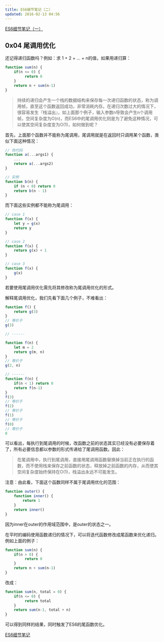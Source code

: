 ```yaml
---
title: ES6细节笔记（二）
updated: 2016-02-13 04:56
---
```


[ES6细节笔记（一）](es6-details-1)

## 0x04 尾调用优化

还记得递归函数吗？例如：求 1 + 2 + ... + n的值，如果用递归算：

``` javascript
function sum(n) {
    if(n <= 0) {
         return 0
    }
    return n + sum(n-1)
}
```

> 持续的递归会产生一个栈的数据结构来保存每一次递归函数的状态，称为调用帧，直至这个函数返回成功，非常消耗内存。在递归次数过大的情况下，很容易发生『栈溢出』，如上面那个例子，输入参数n导致会产生n个调用帧，空间复杂度为O(n)，而ES6中的尾调用优化则是为了避免这种情况，可以使其空间复杂度变为O(1)，如何做到呢？

首先，上面那个函数并不能称为尾调用，尾调用就是在返回时只调用某个函数，类似下面这种情况：

``` javascript
// 伪代码
function a(...args1) {
    ...
    return a(...args2)
}

// 实例
function b(n) {
    if (n < 0) return 0
    return b(n - 1)
}
```

而下面这些实例都不能称为尾调用：

``` javascript
// case 1
function f(x) {
    let y = g(x)
    return y
}

// case 2
function f(x) {
    return g(x) + 1
}

// case 3
function f(x) {
    g(x)
}
```

若要使用尾调用优化需先将其修改称为尾调用优化的形式。

解释尾调用优化，我们先看下面几个例子，不难看出：

``` javascript
function f() {
    return g(3)
}
// 等价于
g(3)

// ------

function f(n) {
    let m = 2
    return g(m, n)
}
// 等价于
g(2, n)

// ------
function f(n) {
    if(n < 1) return 0
    return f(n-1)
}
f(3)
// 等价于
f(2)
// 等价于
f(1)
// 等价于
f(0)
// 等价于
0
```

可以看出，每执行到尾调用的时候，改函数之前的状态其实已经没有必要保存着了，所有必要信息都以参数的形式传递给了尾调用函数。因此：

> 在尾调用中，执行到尾调用，直接用尾调用函数替换掉当前正在执行的函数，而不使用栈来保存之前函数的状态，释放掉之前函数的内存，从而使其空间复杂度始终保持在O(1)，栈溢出永远不可能发生。

注意：由此看，下面这个函数同样不属于尾调用优化的范围：

``` javascript
function outer() {
    function inner() {
        return 1
    }
    return inner()
}
```

因为inner在outer的作用域范围中，是outer的状态之一。

在平时的编码使用函数递归的情况下，可以将迭代函数修改成尾函数来优化递归。例如上面的例子：


``` javascript
function sum(n) {
    if(n > 0) {
         return 0
    }
    return n + sum(n-1)
}
```

改成：

``` javascript
function sum(n, total = 0) {
    if(n <= 0) {
         return total
    }
    return sum(n-1, total + n)
}
```

可以得到同样的结果，同时触发了ES6的尾函数优化。

[ES6细节笔记](es6-details)